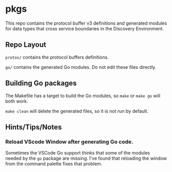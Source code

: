 # pkgs

This repo contains the protocol buffer v3 definitions and generated modules for
data types that cross service boundaries in the Discovery Environment.

## Repo Layout

`protos/` contains the protocol buffers definitions.

`go/` contains the generated Go modules. Do not edit these files directly.

## Building Go packages

The Makefile has a target to build the Go modules, so `make` or `make go` will
both work.

`make clean` will delete the generated files, so it is not run by default.

## Hints/Tips/Notes

### Reload VScode Window after generating Go code.

Sometimes the VSCode Go support thinks that some of the modules needed by the
`go` package are missing. I've found that reloading the window from the command
palette fixes that problem.
